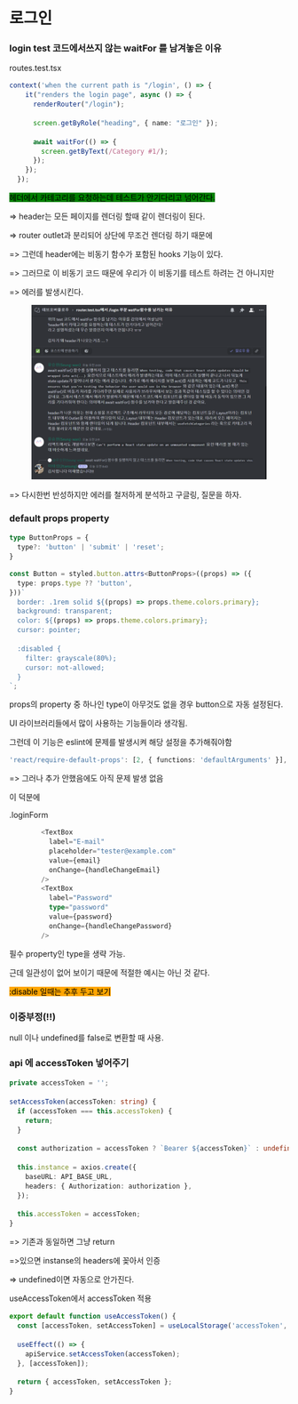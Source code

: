 # 로그인

### login test 코드에서쓰지 않는 waitFor 를 남겨놓은 이유

routes.test.tsx

```typescript
context('when the current path is "/login', () => {
    it("renders the login page", async () => {
      renderRouter("/login");

      screen.getByRole("heading", { name: "로그인" });

      await waitFor(() => {
        screen.getByText(/Category #1/);
      });
    });
  });
```

<mark style="background-color:green;">헤더에서 카테고리를 요청하는데 테스트가 안기다리고 넘어간다.</mark>&#x20;

\=> header는 모든 페이지를 렌더링 할때 같이 렌더링이 된다.

\=> router outlet과 분리되어 상단에 무조건 렌더링 하기 때문에&#x20;

\=> 그런데 header에는 비동기 함수가 포함된 hooks 기능이 있다.

\=> 그러므로 이 비동기 코드 때문에 우리가 이 비동기를 테스트 하려는 건 아니지만&#x20;

\=> 에러를 발생시킨다.

<figure><img src="../.gitbook/assets/image (27).png" alt=""><figcaption></figcaption></figure>

\=> 다시한번 반성하지만 에러를 철저하게 분석하고 구글링, 질문을 하자.



### default props property&#x20;

```typescript
type ButtonProps = {
  type?: 'button' | 'submit' | 'reset';
}
```

```typescript
const Button = styled.button.attrs<ButtonProps>((props) => ({
  type: props.type ?? 'button',
}))`
  border: .1rem solid ${(props) => props.theme.colors.primary};
  background: transparent;
  color: ${(props) => props.theme.colors.primary};
  cursor: pointer;

  :disabled {
    filter: grayscale(80%);
    cursor: not-allowed;
  }
`;
```

props의 property 중 하나인 type이 아무것도 없을 경우 button으로 자동 설정된다.

UI 라이브러리들에서 많이 사용하는 기능들이라 생각됨.



그런데 이 기능은 eslint에 문제를 발생시켜 해당 설정을 추가해줘야함

```typescript
'react/require-default-props': [2, { functions: 'defaultArguments' }],
```

\=> 그러나 추가 안했음에도 아직 문제 발생 없음



이 덕분에&#x20;

.loginForm

```typescript
        <TextBox
          label="E-mail"
          placeholder="tester@example.com"
          value={email}
          onChange={handleChangeEmail}
        />
        <TextBox
          label="Password"
          type="password"
          value={password}
          onChange={handleChangePassword}
        />
```

필수 property인 type을 생략 가능.

근데 일관성이 없어 보이기 때문에 적절한 예시는 아닌 것 같다.



<mark style="background-color:orange;">:disable 일때는 추후 두고 보기</mark>



### 이중부정(!!)

null 이나 undefined를 false로 변환할 때 사용.



### api 에 accessToken 넣어주기



```typescript
private accessToken = '';

setAccessToken(accessToken: string) {
  if (accessToken === this.accessToken) {
    return;
  }

  const authorization = accessToken ? `Bearer ${accessToken}` : undefined;

  this.instance = axios.create({
    baseURL: API_BASE_URL,
    headers: { Authorization: authorization },
  });

  this.accessToken = accessToken;
}
```

\=> 기존과 동일하면 그냥 return

\=>있으면 instanse의 headers에 꽂아서 인증

\=> undefined이면 자동으로 안가진다.



useAccessToken에서 accessToken 적용

```typescript
export default function useAccessToken() {
  const [accessToken, setAccessToken] = useLocalStorage('accessToken', '');

  useEffect(() => {
    apiService.setAccessToken(accessToken);
  }, [accessToken]);

  return { accessToken, setAccessToken };
}
```

